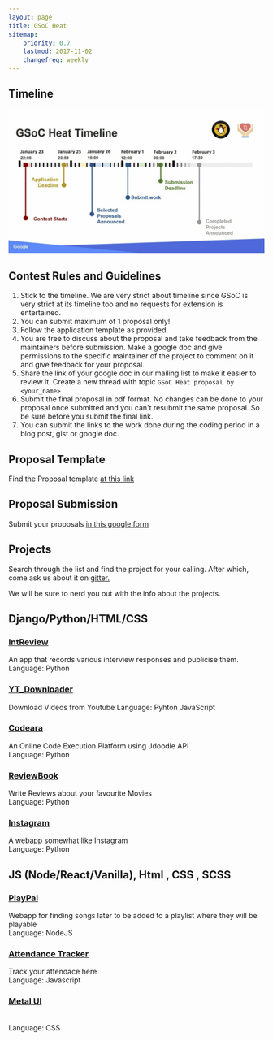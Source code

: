 ```yaml
---
layout: page
title: GSoC Heat
sitemap:
    priority: 0.7
    lastmod: 2017-11-02
    changefreq: weekly
---
```



## **Timeline**
![image](/images/Heat20.png)

## **Contest Rules and Guidelines**
1. Stick to the timeline. We are very strict about timeline since GSoC is very strict at its timeline too and no requests for extension is entertained.
2. You can submit maximum of 1 proposal only!
3. Follow the application template as provided.
4. You are free to discuss about the proposal and take feedback from the maintainers before submission. Make a google doc and give permissions to the specific maintainer of the project to comment on it and give feedback for your proposal.
5. Share the link of your google doc in our mailing list to make it easier to review it. Create a new thread with topic `GSoC Heat proposal by <your_name>`
6. Submit the final proposal in pdf format. No changes can be done to your proposal once submitted and you can't resubmit the same proposal. So be sure before you submit the final link.
7. You can submit the links to the work done during the coding period in a blog post, gist or google doc.

## **Proposal Template**
Find the Proposal template [at this link](https://github.com/NIT-dgp/Guidelines/wiki/Application-Template-for-%22The-GSoC-Heat%22)

## **Proposal Submission**
Submit your proposals [in this google form](https://forms.gle/MepnUwYGRxWb3nak6)

## **Projects**

Search through the list and find the project for your calling. After which, come ask us about it on [gitter.](https://gitter.im/NIT-dgp/General)

We will be sure to nerd you out with the info about the projects.

## Django/Python/HTML/CSS

### [IntReview](https://github.com/arc9693/IntReview)

An app that records various interview responses and publicise them.
<br/>
Language: Python
<br/>

### [YT_Downloader](https://github.com/lugnitdgp/yt_downloader)

Download Videos from Youtube
Language: Pyhton JavaScript

### [Codeara](https://github.com/lugnitdgp/Codeara)

An Online Code Execution Platform using Jdoodle API 
<br/>
Language: Python

### [ReviewBook](https://github.com/lugnitdgp/ReviewBook)

Write Reviews about your favourite Movies
<br/>
Language: Python

### [Instagram](https://github.com/lugnitdgp/Instagram)

A webapp somewhat like Instagram
<br/>
Language: Python

## JS (Node/React/Vanilla), Html , CSS , SCSS

### [PlayPal](https://github.com/lugnitdgp/PlayPal)

Webapp for finding songs later to be added to a playlist where they will be playable 
<br/>
Language: NodeJS

### [Attendance Tracker](https://github.com/lugnitdgp/Attendancetracking)

Track your attendace here
<br/>
Language: Javascript

### [Metal UI](https://github.com/lugnitdgp/Metal_UI)

<br/>
Language: CSS
